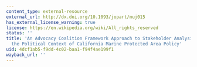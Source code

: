 ```yaml
---
content_type: external-resource
external_url: http://dx.doi.org/10.1093/jopart/muj015
has_external_license_warning: true
license: https://en.wikipedia.org/wiki/All_rights_reserved
status: ''
title: 'An Advocacy Coalition Framework Approach to Stakeholder Analysis: Understanding
  the Political Context of California Marine Protected Area Policy'
uid: 4dcf1ab5-f9dd-4c02-baa1-f94f4ae199f1
wayback_url: ''
---
```

